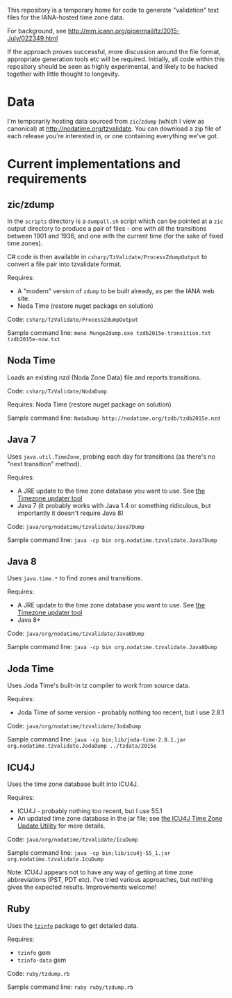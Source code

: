 This repository is a temporary home for code to generate "validation" text files
for the IANA-hosted time zone data.

For background, see http://mm.icann.org/pipermail/tz/2015-July/022349.html

If the approach proves successful, more discussion around the file format,
appropriate generation tools etc will be required. Initially, all code within
this repository should be seen as highly experimental, and likely to be hacked
together with little thought to longevity.

Data
====

I'm temporarily hosting data sourced from `zic`/`zdump` (which I view as canonical)
at http://nodatime.org/tzvalidate. You can download a zip file of each release you're
interested in, or one containing everything we've got.

Current implementations and requirements
====

zic/zdump
----

In the `scripts` directory is a `dumpall.sh` script which can be pointed at a `zic` output directory
to produce a pair of files - one with all the transitions between 1901 and 1936, and one with the current
time (for the sake of fixed time zones).

C# code is then available in `csharp/TzValidate/ProcessZdumpOutput` to convert a file pair into tzvalidate
format.

Requires:

- A "modern" version of `zdump` to be built already, as per the IANA web site.
- Noda Time (restore nuget package on solution)
 
Code: `csharp/TzValidate/ProcessZdumpOutput`

Sample command line: `mono MungeZdump.exe tzdb2015e-transition.txt tzdb2015e-now.txt`

Noda Time
----

Loads an existing nzd (Noda Zone Data) file and reports transitions.

Code: `csharp/TzValidate/NodaDump`

Requires: Noda Time (restore nuget package on solution)

Sample command line: `NodaDump http://nodatime.org/tzdb/tzdb2015e.nzd`

Java 7
----

Uses `java.util.TimeZone`, probing each day for transitions (as there's no "next transition" method).

Requires:

- A JRE update to the time zone database you want to use. See [the Timezone updater tool](http://www.oracle.com/technetwork/java/javase/tzupdater-readme-136440.html)
- Java 7 (it probably works with Java 1.4 or something ridiculous, but importantly it doesn't require Java 8)

Code: `java/org/nodatime/tzvalidate/Java7Dump`

Sample command line: `java -cp bin org.nodatime.tzvalidate.Java7Dump`

Java 8
----

Uses `java.time.*` to find zones and transitions.

Requires:

- A JRE update to the time zone database you want to use. See [the Timezone updater tool](http://www.oracle.com/technetwork/java/javase/tzupdater-readme-136440.html)
- Java 8+

Code: `java/org/nodatime/tzvalidate/Java8Dump`

Sample command line: `java -cp bin org.nodatime.tzvalidate.Java8Dump`

Joda Time
----

Uses Joda Time's built-in tz compiler to work from source data. 

Requires:

- Joda Time of some version - probably nothing too recent, but I use 2.8.1

Code: `java/org/nodatime/tzvalidate/JodaDump`

Sample command line: `java -cp bin;lib/joda-time-2.8.1.jar org.nodatime.tzvalidate.JodaDump ../tzdata/2015e`

ICU4J
----

Uses the time zone database built into ICU4J.

Requires:

- ICU4J - probably nothing too recent, but I use 55.1
- An updated time zone database in the jar file; see [the ICU4J Time Zone Update Utility](http://icu-project.org/download/icutzu.html) for more details.  

Code: `java/org/nodatime/tzvalidate/IcuDump`

Sample command line: `java -cp bin;lib/icu4j-55_1.jar org.nodatime.tzvalidate.IcuDump`

Note: ICU4J appears not to have any way of getting at time zone abbreviations (PST, PDT etc). I've tried various approaches, but nothing gives
the expected results. Improvements welcome!

Ruby
----

Uses the [`tzinfo`](https://tzinfo.github.io/) package to get detailed data. 

Requires:

- `tzinfo` gem 
- `tzinfo-data` gem

Code: `ruby/tzdump.rb`

Sample command line: `ruby ruby/tzdump.rb`
